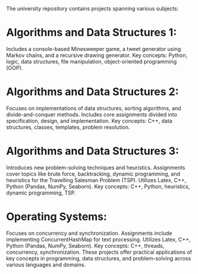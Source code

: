 The university repository contains projects spanning various subjects:

# Algorithms and Data Structures 1:

Includes a console-based Minesweeper game, a tweet generator using Markov chains, and a recursive drawing generator.
Key concepts: Python, logic, data structures, file manipulation, object-oriented programming (OOP).

# Algorithms and Data Structures 2:

Focuses on implementations of data structures, sorting algorithms, and divide-and-conquer methods.
Includes core assignments divided into specification, design, and implementation.
Key concepts: C++, data structures, classes, templates, problem resolution.

# Algorithms and Data Structures 3:

Introduces new problem-solving techniques and heuristics.
Assignments cover topics like brute force, backtracking, dynamic programming, and heuristics for the Travelling Salesman Problem (TSP).
Utilizes Latex, C++, Python (Pandas, NumPy, Seaborn).
Key concepts: C++, Python, heuristics, dynamic programming, TSP.

# Operating Systems:

Focuses on concurrency and synchronization.
Assignments include implementing ConcurrentHashMap for text processing.
Utilizes Latex, C++, Python (Pandas, NumPy, Seaborn).
Key concepts: C++, threads, concurrency, synchronization.
These projects offer practical applications of key concepts in programming, data structures, and problem-solving across various languages and domains.
